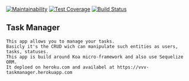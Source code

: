 [![Maintainability](https://api.codeclimate.com/v1/badges/0c78ab0b994b9a2b2b62/maintainability)](https://codeclimate.com/github/VladVes/Task-manager/maintainability)
[![Test Coverage](https://api.codeclimate.com/v1/badges/0c78ab0b994b9a2b2b62/test_coverage)](https://codeclimate.com/github/VladVes/Task-manager/test_coverage)
[![Build Status](https://travis-ci.org/VladVes/Task-manager.svg?branch=master)](https://travis-ci.org/VladVes/Task-manager)  

## Task Manager
```
This app allows you to manage your tasks.
Basicly it's the CRUD wich can manipulate such entities as users, tasks, statuses. 
This app is build around Koa micro-framework and also use Sequelize ORM. 
It deploed on heroku.com and availabel at https://vvv-taskmanager.herokuapp.com
```
